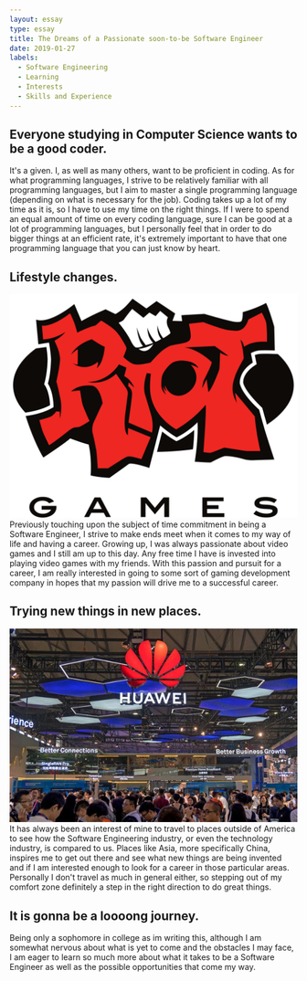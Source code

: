 ```yaml
---
layout: essay
type: essay
title: The Dreams of a Passionate soon-to-be Software Engineer
date: 2019-01-27
labels:
  - Software Engineering
  - Learning
  - Interests
  - Skills and Experience
---
```


## Everyone studying in Computer Science wants to be a good coder.

It's a given. I, as well as many others, want to be proficient in coding. As for what programming languages, I strive to be relatively familiar with all programming languages, but I aim to master a single programming language (depending on what is necessary for the job). Coding takes up a lot of my time as it is, so I have to use my time on the right things. If I were to spend an equal amount of time on every coding language, sure I can be good at a lot of programming languages, but I personally feel that in order to do bigger things at an efficient rate, it's extremely important to have that one programming language that you can just know by heart.

## Lifestyle changes.
<img class="ui small left rounded image" src="../images/riotgames.png"> 
Previously touching upon the subject of time commitment in being a Software Engineer, I strive to make ends meet when it comes to my way of life and having a career. Growing up, I was always passionate about video games and I still am up to this day. Any free time I have is invested into playing video games with my friends. With this passion and pursuit for a career, I am really interested in going to some sort of gaming development company in hopes that my passion will drive me to a successful career.

## Trying new things in new places.

<img class="ui small right rounded image" src="../images/huawei.png">  It has always been an interest of mine to travel to places outside of America to see how the Software Engineering industry, or even the technology industry, is compared to us. Places like Asia, more specifically China, inspires me to get out there and see what new things are being invented and if I am interested enough to look for a career in those particular areas. Personally I don't travel as much in general either, so stepping out of my comfort zone definitely a step in the right direction to do great things.

## It is gonna be a loooong journey.

Being only a sophomore in college as im writing this, although I am somewhat nervous about what is yet to come and the obstacles I may face, I am eager to learn so much more about what it takes to be a Software Engineer as well as the possible opportunities that come my way. 

